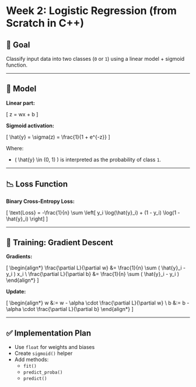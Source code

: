 # Week 2: Logistic Regression (from Scratch in C++)

## 🧠 Goal
Classify input data into two classes (`0` or `1`) using a linear model + sigmoid function.

---

## 🔢 Model

**Linear part:**

\[
z = wx + b
\]

**Sigmoid activation:**

\[
\hat{y} = \sigma(z) = \frac{1}{1 + e^{-z}}
\]

Where:
- \( \hat{y} \in (0, 1) \) is interpreted as the probability of class `1`.

---

## 📉 Loss Function

**Binary Cross-Entropy Loss:**

\[
\text{Loss} = -\frac{1}{n} \sum \left[ y_i \log(\hat{y}_i) + (1 - y_i) \log(1 - \hat{y}_i) \right]
\]

---

## 🧮 Training: Gradient Descent

**Gradients:**

\[
\begin{align*}
\frac{\partial L}{\partial w} &= \frac{1}{n} \sum ( \hat{y}_i - y_i ) x_i \\
\frac{\partial L}{\partial b} &= \frac{1}{n} \sum ( \hat{y}_i - y_i )
\end{align*}
\]

**Update:**

\[
\begin{align*}
w &:= w - \alpha \cdot \frac{\partial L}{\partial w} \\
b &:= b - \alpha \cdot \frac{\partial L}{\partial b}
\end{align*}
\]

---

## ✅ Implementation Plan

- Use `float` for weights and biases
- Create `sigmoid()` helper
- Add methods:
  - `fit()`
  - `predict_proba()`
  - `predict()`